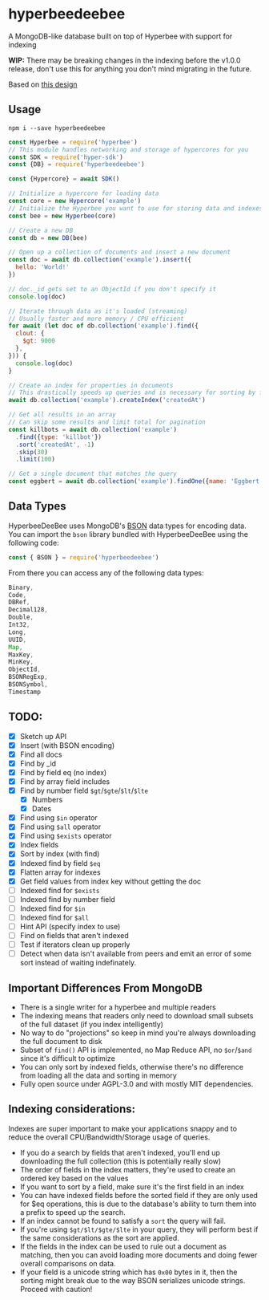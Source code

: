 # hyperbeedeebee
A MongoDB-like database built on top of Hyperbee with support for indexing

**WIP:** There may be breaking changes in the indexing before the v1.0.0 release, don't use this for anything you don't mind migrating in the future.

Based on [this design](https://gist.github.com/RangerMauve/ae271204054b62d9a649d70b7d218191)

## Usage

```
npm i --save hyperbeedeebee
```

```JavaScript
const Hyperbee = require('hyperbee')
// This module handles networking and storage of hypercores for you
const SDK = require('hyper-sdk')
const {DB} = require('hyperbeedeebee')

const {Hypercore} = await SDK()

// Initialize a hypercore for loading data
const core = new Hypercore('example')
// Initialize the Hyperbee you want to use for storing data and indexes
const bee = new Hyperbee(core)

// Create a new DB
const db = new DB(bee)

// Open up a collection of documents and insert a new document
const doc = await db.collection('example').insert({
  hello: 'World!'
})

// doc._id gets set to an ObjectId if you don't specify it
console.log(doc)

// Iterate through data as it's loaded (streaming)
// Usually faster and more memory / CPU efficient
for await (let doc of db.collection('example').find({
  clout: {
    $gt: 9000
  },
})) {
  console.log(doc)
}

// Create an index for properties in documents
// This drastically speeds up queries and is necessary for sorting by fields
await db.collection('example').createIndex('createdAt')

// Get all results in an array
// Can skip some results and limit total for pagination
const killbots = await db.collection('example')
  .find({type: 'killbot'})
  .sort('createdAt', -1)
  .skip(30)
  .limit(100)

// Get a single document that matches the query
const eggbert = await db.collection('example').findOne({name: 'Eggbert'})
```

## Data Types

HyperbeeDeeBee uses MongoDB's [BSON](https://github.com/mongodb/js-bson) data types for encoding data.
You can import the `bson` library bundled with HyperbeeDeeBee using the following code:

```JavaScript
const { BSON } = require('hyperbeedeebee')
```

From there you can access any of the following data types:

```JavaScript
Binary,
Code,
DBRef,
Decimal128,
Double,
Int32,
Long,
UUID,
Map,
MaxKey,
MinKey,
ObjectId,
BSONRegExp,
BSONSymbol,
Timestamp
```

## TODO:

- [x] Sketch up API
- [x] Insert (with BSON encoding)
- [x] Find all docs
- [x] Find by _id
- [x] Find by field eq (no index)
- [x] Find by array field includes
- [x] Find by number field `$gt`/`$gte`/`$lt`/`$lte`
  - [x] Numbers
  - [x] Dates
- [x] Find using `$in` operator
- [x] Find using `$all` operator
- [x] Find using `$exists` operator
- [x] Index fields
- [x] Sort by index (with find)
- [x] Indexed find by field `$eq`
- [x] Flatten array for indexes
- [x] Get field values from index key without getting the doc
- [ ] Indexed find for `$exists`
- [ ] Indexed find by number field
- [ ] Indexed find for `$in`
- [ ] Indexed find for `$all`
- [ ] Hint API (specify index to use)
- [ ] Find on fields that aren't indexed
- [ ] Test if iterators clean up properly
- [ ] Detect when data isn't available from peers and emit an error of some sort instead of waiting indefinately.

## Important Differences From MongoDB

- There is a single writer for a hyperbee and multiple readers
- The indexing means that readers only need to download small subsets of the full dataset (if you index intelligently)
- No way to do "projections" so keep in mind you're always downloading the full document to disk
- Subset of `find()` API is implemented, no Map Reduce API, no `$or`/`$and` since it's difficult to optimize
- You can only sort by indexed fields, otherwise there's no difference from loading all the data and sorting in memory
- Fully open source under AGPL-3.0 and with mostly MIT dependencies.

## Indexing considerations:

Indexes are super important to make your applications snappy and to reduce the overall CPU/Bandwidth/Storage usage of queries.

- If you do a search by fields that aren't indexed, you'll end up downloading the full collection (this is potentially really slow)
- The order of fields in the index matters, they're used to create an ordered key based on the values
- If you want to sort by a field, make sure it's the first field in an index
- You can have indexed fields before the sorted field if they are only used for $eq operations, this is due to the database's ability to turn them into a prefix to speed up the search.
- If an index cannot be found to satisfy a `sort` the query will fail.
- If you're using `$gt/$lt/$gte/$lte` in your query, they will perform best if the same considerations as the sort are applied.
- If the fields in the index can be used to rule out a document as matching, then you can avoid loading more documents and doing fewer overall comparisons on data.
- If your field is a unicode string which has `0x00` bytes in it, then the sorting might break due to the way BSON serializes unicode strings. Proceed with caution!
